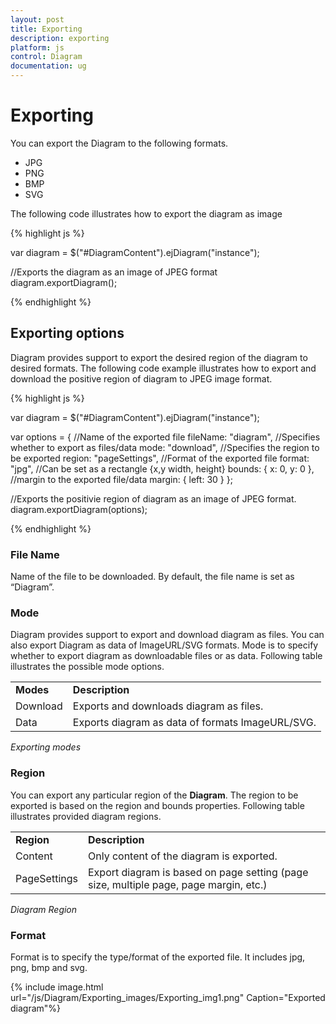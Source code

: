 ```yaml
---
layout: post
title: Exporting
description: exporting
platform: js
control: Diagram
documentation: ug
---
```


# Exporting

You can export the Diagram to the following formats.

* JPG
* PNG
* BMP
* SVG

The following code illustrates how to export the diagram as image

{% highlight js %}

var diagram = $("#DiagramContent").ejDiagram("instance");

//Exports the diagram as an image of JPEG format
diagram.exportDiagram();

{% endhighlight %}

## Exporting options

Diagram provides support to export the desired region of the diagram to desired formats. The following code example illustrates how to export and download the positive region of diagram to JPEG image format.

{% highlight js %}

var diagram = $("#DiagramContent").ejDiagram("instance");

var options = {
    //Name of the exported file
    fileName: "diagram", 
    //Specifies whether to export as files/data
    mode: "download", 
    //Specifies the region to be exported
    region: "pageSettings", 
    //Format of the exported file
    format: "jpg",
    //Can be set as a rectangle {x,y width, height}
    bounds: { x: 0, y: 0 }, 
    //margin to the exported file/data
    margin: { left: 30 }
};

//Exports the positivie region of diagram as an image of JPEG format.
diagram.exportDiagram(options);

{% endhighlight %}

### File Name

Name of the file to be downloaded. By default, the file name is set as “Diagram”.

### Mode

Diagram provides support to export and download diagram as files. You can also export Diagram as data of ImageURL/SVG formats. Mode is to specify whether to export diagram as downloadable files or as data. Following table illustrates the possible mode options.

<table>
<tr>
<td>
<b>Modes</b></td><td>
<b>Description</b></td></tr>
<tr>
<td>
Download</td><td>
Exports and downloads diagram as files. </td></tr>
<tr>
<td>
Data</td><td>
Exports diagram as data of formats ImageURL/SVG.</td></tr>
</table>

_Exporting modes_

### Region

You can export any particular region of the **Diagram**. The region to be exported is based on the region and bounds properties. Following table illustrates provided diagram regions.

<table>
<tr>
<td>
<b>Region</b></td><td>
<b>Description</b></td></tr>
<tr>
<td>
Content</td><td>
Only content of the diagram is exported.</td></tr>
<tr>
<td>
PageSettings</td><td>
Export diagram is based on page setting (page size, multiple page, page margin, etc.)</td></tr>
</table>

_Diagram Region_

### Format

Format is to specify the type/format of the exported file. It includes jpg, png, bmp and svg.

{% include image.html url="/js/Diagram/Exporting_images/Exporting_img1.png" Caption="Exported diagram"%}
